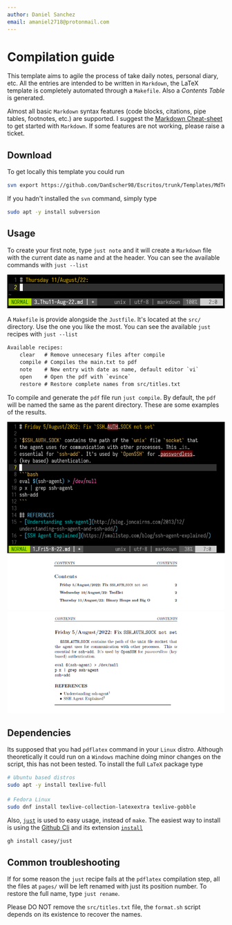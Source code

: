 ```yaml
---
author: Daniel Sanchez
email: amaniel2718@protonmail.com
---
```


# Compilation guide

This template aims to agile the process of take daily notes, personal
diary, etc. All the entries are intended to be written in `Markdown`,
the LaTeX template is completely automated through a `Makefile`. Also
a *Contents Table* is generated.

Almost all basic `Markdown` syntax features (code blocks, citations,
pipe tables, footnotes, etc.) are supported. I suggest the
[Markdown Cheat-sheet](https://www.markdownguide.org/cheat-sheet/) to
get started with `Markdown`. If some features are not working, please
raise a ticket.


## Download

To get locally this template you could run
```bash
svn export https://github.com/DanEscher98/Escritos/trunk/Templates/MdTexDiary
```

If you hadn't installed the `svn` command, simply type
```bash
sudo apt -y install subversion
```


## Usage

To create your first note, type `just note` and it will create a
`Markdown` file with the current date as name and at the header.
You can see the available commands with `just --list`

![Editing a new note](images/editing_note_nvim.png)

A `Makefile` is provide alongside the `Justfile`. It's located at the `src/`
directory. Use the one you like the most. You can see the available `just`
recipes with `just --list`
```txt
Available recipes:
    clear   # Remove unnecesary files after compile
    compile # Compiles the main.txt to pdf
    note    # New entry with date as name, default editor `vi`
    open    # Open the pdf with `evince`
    restore # Restore complete names from src/titles.txt
```

To compile and generate the `pdf` file run `just compile`. By default, the
`pdf` will be named the same as the parent directory. These are some
examples of the results.

![Editing entry](images/editing_entry.png)
![Contents](images/contents_ex.png)
![Entry example](images/entry_example.png)

## Dependencies

Its supposed that you had `pdflatex` command in your `Linux` distro.
Although theoretically it could run on a `Windows` machine doing minor
changes on the script, this has not been tested. To install the full
`LaTeX` package type
```bash
# Ubuntu based distros
sudo apt -y install texlive-full

# Fedora Linux
sudo dnf install texlive-collection-latexextra texlive-gobble
```

Also, [`just`](https://github.com/casey/just) is used to easy usage, instead of
`make`. The easiest way to install is using the
[Github Cli](https://github.com/cli/cli/blob/trunk/docs/install_linux.md) and its
extension [`install`](https://github.com/redraw/gh-install)
```bash
gh install casey/just
```


## Common troubleshooting

If for some reason the `just` recipe fails at the `pdflatex` compilation
step, all the files at `pages/` will be left renamed with just its
position number. To restore the full name, type `just rename`.

Please DO NOT remove the `src/titles.txt` file, the `format.sh` script
depends on its existence to recover the names.
